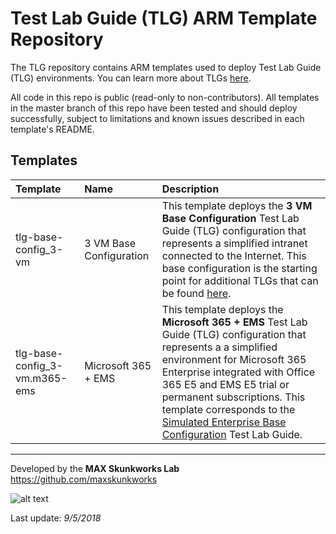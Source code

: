 # Test Lab Guide (TLG) ARM Template Repository

The TLG repository contains ARM templates used to deploy Test Lab Guide (TLG) environments. You can learn more about TLGs [here](http://aka.ms/catlgs).

All code in this repo is public (read-only to non-contributors). All templates in the master branch of this repo have been tested and should deploy successfully, subject to limitations and known issues described in each template's README.

## Templates

| Template                     | Name                                                    | Description
| :-------------------         | :-------------------                                    | :-------------------
| tlg-base-config_3-vm         | 3 VM Base Configuration | This template deploys the **3 VM Base Configuration** Test Lab Guide (TLG) configuration that represents a simplified intranet connected to the Internet. This base configuration is the starting point for additional TLGs that can be found [here](http://aka.ms/catlgs).
| tlg-base-config_3-vm.m365-ems | Microsoft 365 + EMS | This template deploys the **Microsoft 365 + EMS** Test Lab Guide (TLG) configuration that represents a a simplified environment for Microsoft 365 Enterprise integrated with Office 365 E5 and EMS E5 trial or permanent subscriptions. This template corresponds to the [Simulated Enterprise Base Configuration](https://docs.microsoft.com/en-us/microsoft-365/enterprise/simulated-ent-base-configuration-microsoft-365-enterprise) Test Lab Guide.

___
Developed by the **MAX Skunkworks Lab**
https://github.com/maxskunkworks

![alt text](https://github.com/oualabadmins/lab_deploy/blob/master/common/images/maxskunkworkslogo-small.jpg "MAX Skunkworks")

Last update: _9/5/2018_

